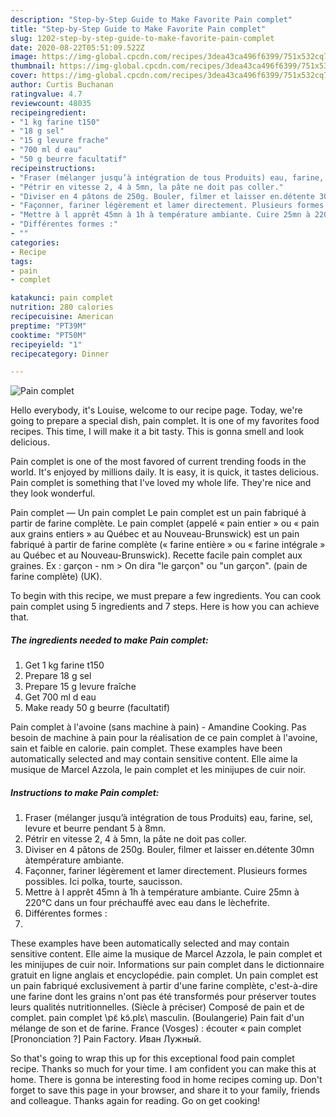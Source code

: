```yaml
---
description: "Step-by-Step Guide to Make Favorite Pain complet"
title: "Step-by-Step Guide to Make Favorite Pain complet"
slug: 1202-step-by-step-guide-to-make-favorite-pain-complet
date: 2020-08-22T05:51:09.522Z
image: https://img-global.cpcdn.com/recipes/3dea43ca496f6399/751x532cq70/pain-complet-photo-principale-de-la-recette.jpg
thumbnail: https://img-global.cpcdn.com/recipes/3dea43ca496f6399/751x532cq70/pain-complet-photo-principale-de-la-recette.jpg
cover: https://img-global.cpcdn.com/recipes/3dea43ca496f6399/751x532cq70/pain-complet-photo-principale-de-la-recette.jpg
author: Curtis Buchanan
ratingvalue: 4.7
reviewcount: 48035
recipeingredient:
- "1 kg farine t150"
- "18 g sel"
- "15 g levure frache"
- "700 ml d eau"
- "50 g beurre facultatif"
recipeinstructions:
- "Fraser (mélanger jusqu’à intégration de tous Produits) eau, farine, sel, levure et beurre pendant 5 à 8mn."
- "Pétrir en vitesse 2, 4 à 5mn, la pâte ne doit pas coller."
- "Diviser en 4 pâtons de 250g. Bouler, filmer et laisser en.détente 30mn àtempérature ambiante."
- "Façonner, fariner légèrement et lamer directement. Plusieurs formes possibles. Ici polka, tourte, saucisson."
- "Mettre à l apprêt 45mn à 1h à température ambiante. Cuire 25mn à 220°C dans un four préchauffé avec eau dans le lèchefrite."
- "Différentes formes :"
- ""
categories:
- Recipe
tags:
- pain
- complet

katakunci: pain complet 
nutrition: 280 calories
recipecuisine: American
preptime: "PT39M"
cooktime: "PT50M"
recipeyield: "1"
recipecategory: Dinner

---
```



![Pain complet](https://img-global.cpcdn.com/recipes/3dea43ca496f6399/751x532cq70/pain-complet-photo-principale-de-la-recette.jpg)

Hello everybody, it's Louise, welcome to our recipe page. Today, we're going to prepare a special dish, pain complet. It is one of my favorites food recipes. This time, I will make it a bit tasty. This is gonna smell and look delicious.

Pain complet is one of the most favored of current trending foods in the world. It's enjoyed by millions daily. It is easy, it is quick, it tastes delicious. Pain complet is something that I've loved my whole life. They're nice and they look wonderful.

Pain complet — Un pain complet Le pain complet est un pain fabriqué à partir de farine complète. Le pain complet (appelé « pain entier » ou « pain aux grains entiers » au Québec et au Nouveau-Brunswick) est un pain fabriqué à partir de farine complète (« farine entière » ou « farine intégrale » au Québec et au Nouveau-Brunswick). Recette facile pain complet aux graines. Ex : garçon - nm &gt; On dira &#34;le garçon&#34; ou &#34;un garçon&#34;. (pain de farine complète) (UK).


To begin with this recipe, we must prepare a few ingredients. You can cook pain complet using 5 ingredients and 7 steps. Here is how you can achieve that.

<!--inarticleads1-->

##### The ingredients needed to make Pain complet:

1. Get 1 kg farine t150
1. Prepare 18 g sel
1. Prepare 15 g levure fraîche
1. Get 700 ml d eau
1. Make ready 50 g beurre (facultatif)


Pain complet à l&#39;avoine (sans machine à pain) - Amandine Cooking. Pas besoin de machine à pain pour la réalisation de ce pain complet à l&#39;avoine, sain et faible en calorie. pain complet. These examples have been automatically selected and may contain sensitive content. Elle aime la musique de Marcel Azzola, le pain complet et les minijupes de cuir noir. 

<!--inarticleads2-->

##### Instructions to make Pain complet:

1. Fraser (mélanger jusqu’à intégration de tous Produits) eau, farine, sel, levure et beurre pendant 5 à 8mn.
1. Pétrir en vitesse 2, 4 à 5mn, la pâte ne doit pas coller.
1. Diviser en 4 pâtons de 250g. Bouler, filmer et laisser en.détente 30mn àtempérature ambiante.
1. Façonner, fariner légèrement et lamer directement. Plusieurs formes possibles. Ici polka, tourte, saucisson.
1. Mettre à l apprêt 45mn à 1h à température ambiante. Cuire 25mn à 220°C dans un four préchauffé avec eau dans le lèchefrite.
1. Différentes formes :
1. 


These examples have been automatically selected and may contain sensitive content. Elle aime la musique de Marcel Azzola, le pain complet et les minijupes de cuir noir. Informations sur pain complet dans le dictionnaire gratuit en ligne anglais et encyclopédie. pain complet. Un pain complet est un pain fabriqué exclusivement à partir d&#39;une farine complète, c&#39;est-à-dire une farine dont les grains n&#39;ont pas été transformés pour préserver toutes leurs qualités nutritionnelles. (Siècle à préciser) Composé de pain et de complet. pain complet \pɛ̃ kɔ̃.plɛ\ masculin. (Boulangerie) Pain fait d&#39;un mélange de son et de farine. France (Vosges) : écouter « pain complet [Prononciation ?] Pain Factory. Иван Лужный. 

So that's going to wrap this up for this exceptional food pain complet recipe. Thanks so much for your time. I am confident you can make this at home. There is gonna be interesting food in home recipes coming up. Don't forget to save this page in your browser, and share it to your family, friends and colleague. Thanks again for reading. Go on get cooking!
